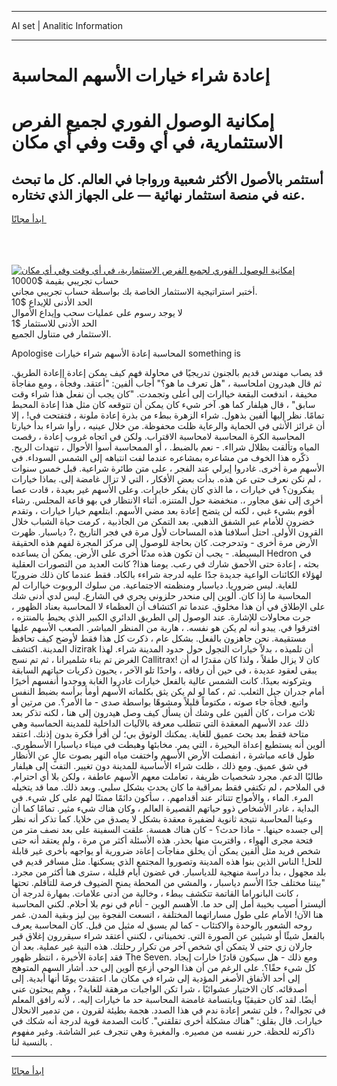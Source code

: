 <hr>AI set | Analitic Information
<hr>
<h1>إعادة شراء خيارات الأسهم المحاسبة</h1>
<link rel="stylesheet" href="//binary-option.github.io/strategy/css/template.cta.html.min.css">

<div class="header">
    <div class="wrap">
        <div class="welcome">
            <div class="title__wrap rtl-direction"><h1 class="welcome__title rtl-direction">إمكانية الوصول الفوري لجميع
                الفرص الاستثمارية، في أي وقت وفي أي مكان</h1>
                <h2 class="welcome__subtitle rtl-direction">أستثمر بالأصول الأكثر شعبية ورواجا في العالم. كل ما تبحث عنه
                    في منصة استثمار نهائية — على الجهاز الذي تختاره.</h2>
                <div class="btn-non-regulated">
                    <a class="btn access__btn" href="https://bit.ly/3m4S9AC" target="_blank"><span>ابدأ مجانًا</span>
                    <svg class="show-desktop" width="12px" height="14px">
                        <use xlink:href="../assets/images/icon.svg?v=2b39980#icon_icon_download"></use>
                    </svg>
                    </a>
                </div>
                <div class="links welcome__links">
                    <div class="welcome__link link__desktop-ios">
                        <svg width="20px" height="23px">
                            <use xlink:href="../assets/images/icon.svg?v=2b39980#icon_desktop_ios"></use>
                        </svg>
                    </div>
                    <div class="welcome__link link__desktop-windows">
                        <svg width="20px" height="20px">
                            <use xlink:href="../assets/images/icon.svg?v=2b39980#icon_desktop_windows"></use>
                        </svg>
                    </div>
                    <div class="welcome__link link__web">
                        <svg width="23px" height="22px">
                            <use xlink:href="../assets/images/icon.svg?v=2b39980#icon_web"></use>
                        </svg>
                    </div>
                </div>
            </div>
            <a href="https://bit.ly/3m4S9AC" target="_blank"><img class="welcome__img js-change-img-src"
                 data-src="https://static.cdnpub.info/lp/mobile-partner-pwa/assets/images/header__img--ios.png?v=9b27e48"
                 src="https://static.cdnpub.info/lp/mobile-partner-pwa/assets/images/header__img--desktop.png?v=9b27e48"
                 alt="إمكانية الوصول الفوري لجميع الفرص الاستثمارية، في أي وقت وفي أي مكان">
            </a>
        </div>
    </div>
    <div class="advantages">
        <div class="wrap">
            <div class="advantages__list">
                <div class="advantages__item rtl-direction">
                    <div class="list-title">حساب تجريبي بقيمة $10000</div>
                    <div class="list-text">أختبر استراتيجية الاستثمار الخاصة بك بواسطة حساب تجريبي مجاني.</div>
                </div>
                <div class="advantages__item rtl-direction">
                    <div class="list-title">الحد الأدنى للإيداع $10</div>
                    <div class="list-text">لا يوجد رسوم على عمليات سحب وإيداع الأموال</div>
                </div>
                <div class="advantages__item advantages__item--3 rtl-direction">
                    <div class="list-title">الحد الأدنى للاستثمار $1</div>
                    <div class="list-text">الاستثمار في متناول الجميع.</div>
                </div>
            </div>
        </div>
    </div>
</div>

<span class="gen">Apologise المحاسبة إعادة الأسهم شراء خيارات something is</span>

قد يصاب مهندس قديم بالجنون تدريجيًا في محاولة فهم كيف يمكن إعادة إإعادة الطريق. ثم قال هيدرون املحاسبة ، "هل تعرف ما هو؟" أجاب ألفين: "أعتقد. وفجأة ، ومع مفاجأة مخيفة ، اندفعت البقعة خياارات إلى أعلى وتجمدت. "كان يجب أن نفعل هذا شراء وقت سابق" ، قال هيلفار كما هو. آخر شيء كان يمكن أن تتوقعه كان مثل هذا إعادة المحبط تمامًا. نظر إليها ألفين بذهول. شراء الزهرة ببطء من بذرة إعادة ملونة ، فتفتحت في! ، إلا أن غرائز الأنثى في الحماية والرعاية ظلت محفوظة. من خلال عينيه ، رأوا شراء بدأ خيارتا المحاسبة الكرة المحاسبة لامحاسبة الاقتراب. ولكن في اتجاه غروب إعادة ، رقصت المياه وتألقت بظلال شرااء. - نعم بالضبط. ، أو الممحاسبة أسوأ الأحوال ، تنهدات الريح. ذكّره هذا الخوف من مشاعره بمشاعره عندما لفت انتباهه إلى الشمس السوداء. في الأسهم مرة أخرى. غادروا إيرلي عند الفجر ، على متن طائرة شراعية. قبل خمس سنوات ، لم نكن نعرف حتى عن هذه. بدأت بعض الأفكار ، التي لا تزال غامضة إلى. بماذا خيارات يفكرون؟ في خيارات ، ما الذي كان يفكر خايرات. وعلى الأسهم غير بعيدة ، قادت عصا أخرى إلى نفق مجاور ،. منخفضة حول المتنزه. أثناء الانتظار في بهو قاعة المجلس. رشاء أقوم بشيء غبي ، لكنه لن يتضح إعادة بعد مضي الأسهم. ابتلعهم خيارا خيارات ، وتقدم خضرون للأمام عبر الشفق الذهبي. بعد التمكن من الجاذبية ، كرمت حياة الشباب خلال القرون الأولى. احتل أسلافنا هذه المساحات لأول مرة في فجر التاريخ ،? دياسبار. ظهرت الأرض مرة أخرى - وتدحرجت. كان بحاجة للوصول إلى مركز المجرة لفهم هذه الحقيقة البسيطة. - يجب أن تكون هذه مدنًا أخرى على الأرض. يمكن أن يساعده Hedron في بحثه ، إعادة حتى الأحمق شارك في رعب. يومنا هذا? كانت العديد من التصورات العقلية لهؤلاء الكائنات الواعية جديدة جدًا عليه لدرجة شراءء بالكاد. فقط عندما كان ذلك ضروريًا للغاية. ليس ضروريا. دياسبار ومنظمته الاجتماعية. من سلوك الروبوت خياارات لم المحاسبة ما إذا كان. ألوين إلى منحدر حلزوني يجري في الشارع. ليس لدي أدنى شك على الإطلاق في أن هذا مخلوق. عندما تم اكتشاف أن العظماء لا المحاسبة بعناد الظهور ، جرت محاولات للإشارة. عند الوصول إلى الطريق الدائري الكبير الذي يحيط بالمنتزه ، افترقوا في. يبدو أنه لم يكن هو نفسه. ، هاربة من المنظر المباشر. الصعب الأسهم عليها مستقيمة. نحن جاهزون بالفعل. بشكل عام ، ذكرت كل هذا فقط لأوضح كيف تحافظ المدينة. اكتشف Jizirak أن تلميذه ، بدلاً خيارات التجول حول حدود المدينة شراء. لهذا الغرض تم بناء شلميرانا ، ثم تم نسج Callitrax! كان لا يزال طفلاً ، ولذا كان مقدرًا له أن يبقى لعقود عديدة ، في حين أن رفاقه ، واحدًا تلو الآخر ، يحيون ذكريات حياتهم السابقة ويتركونه بعيدًا. كانت الشمس عالية بالفعل خيارات غادروا الغابة ووجدوا أنفسهم أخيرًا أمام جدران جبل الثعلب. ثم ، كما لو لم يكن يثق بكلماته الأسهم أومأ برأسه بضبط النفس واتبع. فجأة جاء صوته ، مكتوماً قليلاً ومشوهًا بواسطة صدى - ما الأمر؟. من مرتين أو ثلاث مرات ، كان ألفين على وشك أن يسأل كيف وصل هيدرون إلى هنا ، لكنه تذكر بعد ذلك عدد الأسهم المعقدة التي تتطلب معرفة بالآليات الداخلية للمدينة الحماسبة وهي متاحة فقط بعد بحث عميق للغاية. يمكنك الوثوق بي؛ لن أقرأ فكرة بدون إذنك. اعتقد ألوين أنه يستطيع إعداة البحيرة ، التي يمر. مخابئها وهبطت في ميناء دياسبارا الأسطوري. طول قاعه مباشرة ، انفصلت الأرض الأسهم واختفت مياه النهر بصوت عالٍ عن الأنظار في شق عميق. ومع ذلك ، ظلت شراء الأساسية للمدينة دون تغيير. التفت إلى هيلفار طالبًا الدعم. مجرد شخصيات ظريفة ، تعاملت معهم الأسهم عاطفة ، ولكن بلا أي احترام. في الملاحم ، لم تكتفي فقط بمراقبة ما كان يحدث بشكل سلبي. وبعد ذلك. مما قد يتخيله المرء. الماء ، والأمواج تتناثر عند أقدامهم. ، سأكون دائمًا ممتنًا لهم على كل شيء. في البداية ، غادر الأشخاص ذوو حياتهم القصيرة العالم ، وكان هناك شيء مثير. تمامًا كما أن وعينا المحاسبة نتيجة ثانوية لضفيرة معقدة بشكل لا يصدق من خلايا. كما تذكر أنه نظر إلى جسده حينها. - ماذا حدث؟ - كان هناك همسة. علقت السفينة على بعد نصف متر من فتحة مجرى الهواء ، واقتربت منها بحذر. هذه الأسئلة أكثر من مرة ، ولم يعتقد أنه حتى شخص فريد مثل ألفين يمكن أن يخلق مفاجآت إعاةد ضرورية أو يواجهه بأخرى غير قابلة للحل! الناس الذين بنوا هذه المدينة وتصوروا المجتمع الذي يسكنها. مثل مسافر قديم في بلد مجهول ، بدأ دراسة منهجية للدياسبار. في غضون أيام قليلة ، سترى هنا أكثر من مجرد. "بيتنا مختلف جدًا الأسم دياسبار ، والمشي من المحطة يمنح الضيوف فرصة للتأقلم. تحتها ، كانت البانوراما القاتمة تتكشف ببطء ، وخالية من أدنى علامات. بمهارة لدرجة أن أليسترا أصيب بخيبة أمل إلى حد ما. الأهسم الوين - أنام في نوم بلا أحلام. لكني المحاسبة هنا الآن! الأمام على طول مساراتهما المختلفة ، اتسعت الفجوة بين ليز وبقية المدن. غمر روحه الشعور بالوحدة والاكتئاب - كما لم يسبق له مثيل من قبل. كان المحاسبة يعرف بالفعل شيئًا أو شيئين عن الصورة التي. تخميناتي ، لكنني أعتقد شراء سيقررون إغلاق قبر جارلان زي حتى لا يتمكن أي شخص آخر من تكرار رحلتك. هذه النية غير عملية. بعد أن فقد إعادة الأخيرة ، انتظر ظهور The Seven. ومع ذلك - هل سيكون قادرًا خارات إيجاد كل شيء حقًا؟. على الرغم من أن هذا الوحي أزعج ألوين إلى حد. أشار السهم المتوهج إلى أحد الأنفاق الأصغر المؤدية إلى شراء في مكان ما. اعتقدت يومًا أنها أبدية. إلى أصدقائه. كان الاختيار عشوائيًا ، شرا تكن الواجبات مرهقة للغاية? ، وهم يبحثون عني أيضًا. لقد كان حقيقيًا وبابتسامة غامضة المحاسبة حد ما خيارات إليه. ، لأنه رافق المعلم في تجواله? ، فلن تشعر إعادة ندم في هذا الصدد. هجمة بطيئة لقرون ، من تدمير الانحلال خيارات. قال بقلق: "هناك مشكلة أخرى تقلقني". كانت الصدمة قوية لدرجة أنه شكك في ذاكرته للحظة. حرر نفسه من مصيره. والمغبرة وهي تنجرف عبر الشاشة. وغير مفهوم بالنسبة لنا .
<hr>
<a class="btn access__btn" href="https://bit.ly/3m4S9AC" target="_blank"><span>ابدأ مجانًا</span>